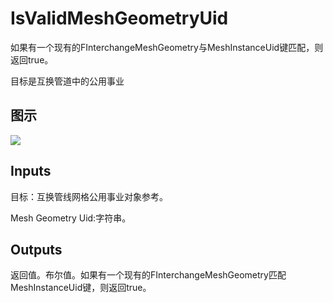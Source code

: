 # IsValidMeshGeometryUid

如果有一个现有的FInterchangeMeshGeometry与MeshInstanceUid键匹配，则返回true。

目标是互换管道中的公用事业

## 图示

![]($-20221218-19364780.png)

## Inputs

目标：互换管线网格公用事业对象参考。

Mesh Geometry Uid:字符串。  

## Outputs

返回值。布尔值。如果有一个现有的FInterchangeMeshGeometry匹配MeshInstanceUid键，则返回true。
